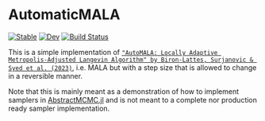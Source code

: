 # AutomaticMALA

[![Stable](https://img.shields.io/badge/docs-stable-blue.svg)](https://torfjelde.github.io/AutomaticMALA.jl/stable/)
[![Dev](https://img.shields.io/badge/docs-dev-blue.svg)](https://torfjelde.github.io/AutomaticMALA.jl/dev/)
[![Build Status](https://github.com/torfjelde/AutomaticMALA.jl/actions/workflows/CI.yml/badge.svg?branch=main)](https://github.com/torfjelde/AutomaticMALA.jl/actions/workflows/CI.yml?query=branch%3Amain)

This is a simple implementation of [`"AutoMALA: Locally Adaptive Metropolis-Adjusted Langevin Algorithm" by Biron-Lattes, Surjanovic & Syed et al. (2023)`](https://arxiv.org/abs/2310.16782), i.e. MALA but with a step size that is allowed to change in a reversible manner.

Note that this is mainly meant as a demonstration of how to implement samplers in [AbstractMCMC.jl](https://github.com/TuringLang/AbstractMCMC.jl) and is not meant to a complete nor production ready sampler implementation.
